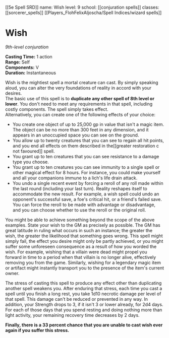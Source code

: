 [[5e Spell SRD]]
name: Wish
level: 9
school: [[conjuration spells]]
classes: [[sorcerer_spells]]
         [[Players_FlohFelixAljoscha/Spell Indices/wizard spells]]

# Wish 
_9th-level conjuration_ 

**Casting Time:** 1 action    
**Range:** Self    
**Components:** V    
**Duration:** Instantaneous 

Wish is the mightiest spell a mortal creature can cast. By simply speaking aloud, you can alter the very foundations of reality in accord with your desires.    
The basic use of this spell is to **duplicate any other spell of 8th level or lower**. You don't need to meet any requirements in that spell, including costly components. The spell simply takes effect.    
Alternatively, you can create one of the following effects of your choice:
* You create one object of up to 25,000 gp in value that isn't a magic item. The object can be no more than 300 feet in any dimension, and it appears in an unoccupied space you can see on the ground. 
* You allow up to twenty creatures that you can see to regain all hit points, and you end all effects on them described in the[[greater restoration c not favoured]] spell.
* You grant up to ten creatures that you can see resistance to a damage type you choose. 
* You grant up to ten creatures you can see immunity to a single spell or other magical effect for 8 hours. For instance, you could make yourself and all your companions immune to a lich's life drain attack.
* You undo a single recent event by forcing a reroll of any roll made within the last round (including your last turn). Reality reshapes itself to accommodate the new result. For example, a wish spell could undo an opponent's successful save, a foe's critical hit, or a friend's failed save. You can force the reroll to be made with advantage or disadvantage, and you can choose whether to use the reroll or the original roll. 


You might be able to achieve something beyond the scope of the above examples. State your wish to the GM as precisely as possible. The GM has great latitude in ruling what occurs in such an instance; the greater the wish, the greater the likelihood that something goes wrong. This spell might simply fail, the effect you desire might only be partly achieved, or you might suffer some unforeseen consequence as a result of how you worded the wish.
For example, wishing that a villain were dead might propel you forward in time to a period when that villain is no longer alive, effectively removing you from the game. Similarly, wishing for a legendary magic item or artifact might instantly transport you to the presence of the item's current owner.    

The stress of casting this spell to produce any effect other than duplicating another spell weakens you. After enduring that stress, each time you cast a spell until you finish a long rest, you take 1d10 necrotic damage per level of that spell. This damage can't be reduced or prevented in any way. In addition, your Strength drops to 3, if it isn't 3 or lower already, for 2d4 days. For each of those days that you spend resting and doing nothing more than light activity, your remaining recovery time decreases by 2 days. 

**Finally, there is a 33 percent chance that you are unable to cast wish ever again if you suffer this stress.** 